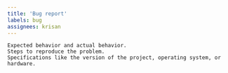 ```yaml
---
title: 'Bug report'
labels: bug
assignees: krisan
---
```



    Expected behavior and actual behavior.
    Steps to reproduce the problem.
    Specifications like the version of the project, operating system, or hardware.
